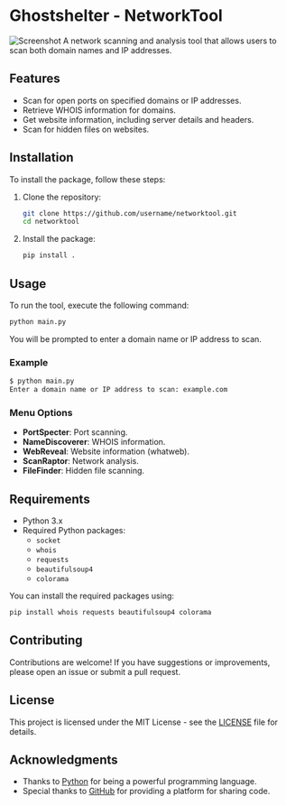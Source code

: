 # Ghostshelter - NetworkTool
![Screenshot](images/screenshot.png)
A network scanning and analysis tool that allows users to scan both domain names and IP addresses.

## Features

- Scan for open ports on specified domains or IP addresses.
- Retrieve WHOIS information for domains.
- Get website information, including server details and headers.
- Scan for hidden files on websites.

## Installation

To install the package, follow these steps:

1. Clone the repository:
   ```bash
   git clone https://github.com/username/networktool.git
   cd networktool
   ```

2. Install the package:
   ```bash
   pip install .
   ```

## Usage

To run the tool, execute the following command:

```bash
python main.py
```

You will be prompted to enter a domain name or IP address to scan.

### Example

```bash
$ python main.py
Enter a domain name or IP address to scan: example.com
```

### Menu Options

- **PortSpecter**: Port scanning.
- **NameDiscoverer**: WHOIS information.
- **WebReveal**: Website information (whatweb).
- **ScanRaptor**: Network analysis.
- **FileFinder**: Hidden file scanning.

## Requirements

- Python 3.x
- Required Python packages:
  - `socket`
  - `whois`
  - `requests`
  - `beautifulsoup4`
  - `colorama`

You can install the required packages using:
```bash
pip install whois requests beautifulsoup4 colorama
```

## Contributing

Contributions are welcome! If you have suggestions or improvements, please open an issue or submit a pull request.

## License

This project is licensed under the MIT License - see the [LICENSE](LICENSE) file for details.

## Acknowledgments

- Thanks to [Python](https://www.python.org/) for being a powerful programming language.
- Special thanks to [GitHub](https://github.com/) for providing a platform for sharing code.
